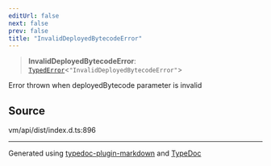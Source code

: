 ```yaml
---
editUrl: false
next: false
prev: false
title: "InvalidDeployedBytecodeError"
---
```


> **InvalidDeployedBytecodeError**: [`TypedError`](/generated/type-aliases/typederror/)\<`"InvalidDeployedBytecodeError"`\>

Error thrown when deployedBytecode parameter is invalid

## Source

vm/api/dist/index.d.ts:896

***
Generated using [typedoc-plugin-markdown](https://www.npmjs.com/package/typedoc-plugin-markdown) and [TypeDoc](https://typedoc.org/)
